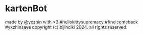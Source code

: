 # kartenBot
made by @yxzhin with <3
#hellokittysupremacy #finelcomeback #yxzhinsave
copyright (c) bljinciki 2024. all rights reserved.
